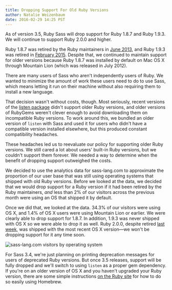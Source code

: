 ```yaml
---
title: Dropping Support For Old Ruby Versions
author: Natalie Weizenbaum
date: 2016-02-29 14:25 PST
---
```


As of version 3.5, Ruby Sass will drop support for Ruby 1.8.7 and Ruby 1.9.3. We
will continue to support Ruby 2.0.0 and higher.

Ruby 1.8.7 was retired by the Ruby maintainers in [June
2013](https://www.ruby-lang.org/en/news/2013/06/30/we-retire-1-8-7/), and Ruby
1.9.3 was retired in [February
2015](https://www.ruby-lang.org/en/news/2015/02/23/support-for-ruby-1-9-3-has-ended/).
Despite that, we continued to maintain support for older versions because Ruby
1.8.7 was installed by default on Mac OS X through Mountain Lion (which was
released in July 2012).

There are many users of Sass who aren't independently users of Ruby. We wanted
to minimize the amount of work these users need to do to use Sass, which means
letting it run on their machine without also requiring them to install a new
language.

That decision wasn't without costs, though. Most seriously, recent versions of
the [listen package](https://github.com/guard/listen) didn't support older Ruby
versions, and older versions of RubyGems weren't clever enough to avoid
downloading them on incompatible Ruby versions. To work around this, we bundled
an older version of `listen` with Sass and used it for users who didn't have a
compatible version installed elsewhere, but this produced constant compatibility
headaches.

These headaches led us to reevaluate our policy for supporting older Ruby
versions. We still cared a lot about users' built-in Ruby versions, but we
couldn't support them forever. We needed a way to determine when the benefit of
dropping support outweighed the costs.

We decided to use the analytics data for sass-lang.com to approximate the
proportion of our user base that was still using operating systems that shipped
with old Ruby versions. Before we looked at the data, we decided that we would
drop support for a Ruby version if it had been retired by the Ruby maintainers,
*and* less than 2% of our visitors across the previous month were using an OS
that shipped it by default.

Once we did that, we looked at the data. 34.3% of our visitors were using OS X,
and 1.4% of OS X users were using Mountain Lion or earlier. We were clearly able
to drop support for 1.8.7. In addition, 1.9.3 was never shipped with OS X so we
were able to drop it as well. Ruby 2.0.0, despite retired [last
week](https://www.ruby-lang.org/en/news/2016/02/24/support-plan-of-ruby-2-0-0-and-2-1/),
was shipped with the most recent OS X version—we won't be dropping support for
it any time soon.

<img class="center" src="/assets/img/blog/006-sass-visitors.png" alt="sass-lang.com visitors by operating system">

For Sass 3.4, we're just planning on printing deprecation messages for users of
deprecated Ruby versions. But once 3.5 releases, support will be fully dropped
and we'll switch to using `listen` as a proper gem dependency. If you're on an
older version of OS X and you haven't upgraded your Ruby version, there are some
simple instructions [on the Ruby
site](https://www.ruby-lang.org/en/documentation/installation/#homebrew) for how
to do so easily using Homebrew.
